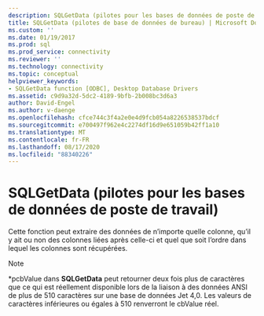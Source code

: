 ```yaml
---
description: SQLGetData (pilotes pour les bases de données de poste de travail)
title: SQLGetData (pilotes de base de données de bureau) | Microsoft Docs
ms.custom: ''
ms.date: 01/19/2017
ms.prod: sql
ms.prod_service: connectivity
ms.reviewer: ''
ms.technology: connectivity
ms.topic: conceptual
helpviewer_keywords:
- SQLGetData function [ODBC], Desktop Database Drivers
ms.assetid: c9d9a32d-5dc2-4189-9bfb-2b008bc3d6a3
author: David-Engel
ms.author: v-daenge
ms.openlocfilehash: cfce744c3f4a2e0e4d9fcb054a8226538537bdcf
ms.sourcegitcommit: e700497f962e4c2274df16d9e651059b42ff1a10
ms.translationtype: MT
ms.contentlocale: fr-FR
ms.lasthandoff: 08/17/2020
ms.locfileid: "88340226"
---
```

# <a name="sqlgetdata-desktop-database-drivers"></a>SQLGetData (pilotes pour les bases de données de poste de travail)
Cette fonction peut extraire des données de n’importe quelle colonne, qu’il y ait ou non des colonnes liées après celle-ci et quel que soit l’ordre dans lequel les colonnes sont récupérées.  
  
> [!NOTE]  
>  \*pcbValue dans **SQLGetData** peut retourner deux fois plus de caractères que ce qui est réellement disponible lors de la liaison à des données ANSI de plus de 510 caractères sur une base de données Jet 4,0. Les valeurs de caractères inférieures ou égales à 510 renverront le cbValue réel.
